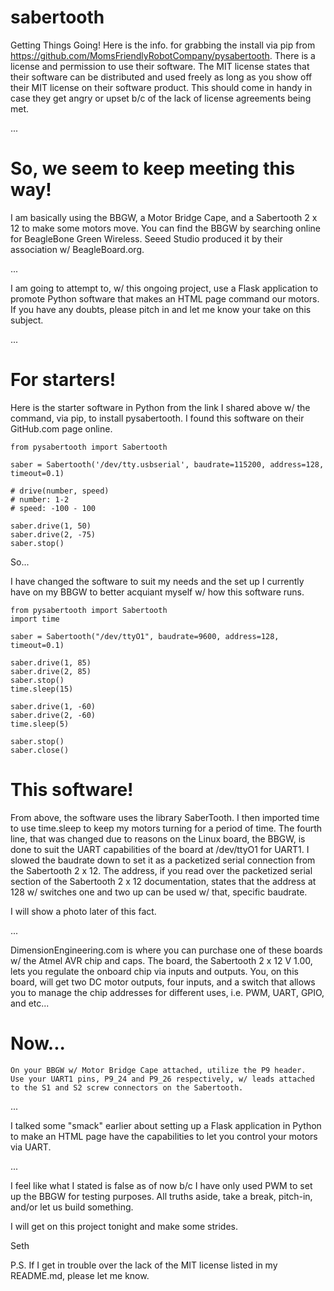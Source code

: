 # sabertooth
Getting Things Going! Here is the info. for grabbing the install via pip from https://github.com/MomsFriendlyRobotCompany/pysabertooth. There is a license and permission to use their software.
The MIT license states that their software can be distributed and used freely as long as you show off their MIT license on their software product. This should come in handy in case they get 
angry or upset b/c of the lack of license agreements being met.

...

# So, we seem to keep meeting this way!
I am basically using the BBGW, a Motor Bridge Cape, and a Sabertooth 2 x 12 to make some motors move. You can find the BBGW by searching online for BeagleBone Green Wireless. Seeed Studio 
produced it by their association w/ BeagleBoard.org. 

...

I am going to attempt to, w/ this ongoing project, use a Flask application to promote Python software that makes an HTML page command our motors. If you have any doubts, please pitch in and
let me know your take on this subject. 

...

# For starters!
Here is the starter software in Python from the link I shared above w/ the command, via pip, to install pysabertooth. I found this software on their GitHub.com page online. 

    from pysabertooth import Sabertooth

    saber = Sabertooth('/dev/tty.usbserial', baudrate=115200, address=128, timeout=0.1)

    # drive(number, speed)
    # number: 1-2
    # speed: -100 - 100

    saber.drive(1, 50)
    saber.drive(2, -75)
    saber.stop()

So...

I have changed the software to suit my needs and the set up I currently have on my BBGW to better acquiant myself w/ how this software runs.

    from pysabertooth import Sabertooth
    import time

    saber = Sabertooth("/dev/ttyO1", baudrate=9600, address=128, timeout=0.1)
    
    saber.drive(1, 85)
    saber.drive(2, 85)
    saber.stop()
    time.sleep(15)

    saber.drive(1, -60)
    saber.drive(2, -60)
    time.sleep(5)

    saber.stop()
    saber.close()    

# This software!
From above, the software uses the library SaberTooth. I then imported time to use time.sleep to keep my motors turning for a period of time. The fourth line, that was changed due to reasons on 
the Linux board, the BBGW, is done to suit the UART capabilities of the board at /dev/ttyO1 for UART1. I slowed the baudrate down to set it as a packetized serial connection from the Sabertooth
2 x 12. The address, if you read over the packetized serial section of the Sabertooth 2 x 12 documentation, states that the address at 128 w/ switches one and two up can be used w/ that, 
specific baudrate.

I will show a photo later of this fact.

...

DimensionEngineering.com is where you can purchase one of these boards w/ the Atmel AVR chip and caps. The board, the Sabertooth 2 x 12 V 1.00, lets you regulate the onboard chip via inputs and 
outputs. You, on this board, will get two DC motor outputs, four inputs, and a switch that allows you to manage the chip addresses for different uses, i.e. PWM, UART, GPIO, and etc...

# Now...

    On your BBGW w/ Motor Bridge Cape attached, utilize the P9 header. 
    Use your UART1 pins, P9_24 and P9_26 respectively, w/ leads attached
    to the S1 and S2 screw connectors on the Sabertooth.
    
...

I talked some "smack" earlier about setting up a Flask application in Python to make an HTML page have the capabilities to let you control your motors via UART. 

...

I feel like what I stated is false as of now b/c I have only used PWM to set up the BBGW for testing purposes. All truths aside, take a break, pitch-in, and/or let us build something. 

I will get on this project tonight and make some strides.

Seth

P.S. If I get in trouble over the lack of the MIT license listed in my README.md, please let me know. 
